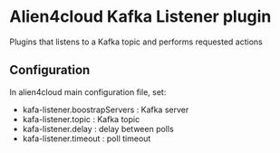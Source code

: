 # Alien4cloud Kafka Listener plugin

Plugins that listens to a Kafka topic and performs requested actions

## Configuration
In alien4cloud main configuration file, set:

- kafa-listener.boostrapServers : Kafka server
- kafa-listener.topic : Kafka topic
- kafa-listener.delay : delay between polls
- kafa-listener.timeout : poll timeout

